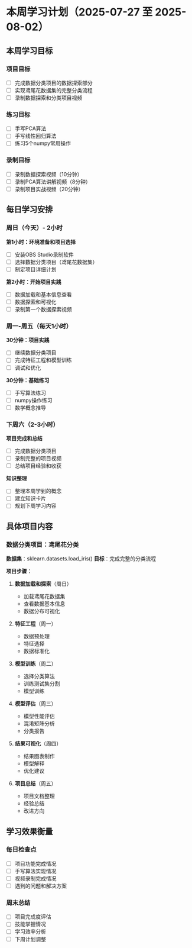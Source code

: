 # 本周学习计划（2025-07-27 至 2025-08-02）

## 本周学习目标

### 项目目标
- [ ] 完成数据分类项目的数据探索部分
- [ ] 实现鸢尾花数据集的完整分类流程
- [ ] 录制数据探索和分类项目视频

### 练习目标
- [ ] 手写PCA算法
- [ ] 手写线性回归算法
- [ ] 练习5个numpy常用操作

### 录制目标
- [ ] 录制数据探索视频（10分钟）
- [ ] 录制PCA算法讲解视频（8分钟）
- [ ] 录制项目实战视频（20分钟）

## 每日学习安排

### 周日（今天）- 2小时
**第1小时：环境准备和项目选择**
- [ ] 安装OBS Studio录制软件
- [ ] 选择数据分类项目（鸢尾花数据集）
- [ ] 制定项目详细计划

**第2小时：开始项目实践**
- [ ] 数据加载和基本信息查看
- [ ] 数据探索和可视化
- [ ] 录制第一个数据探索视频

### 周一-周五（每天1小时）
**30分钟：项目实践**
- [ ] 继续数据分类项目
- [ ] 完成特征工程和模型训练
- [ ] 调试和优化

**30分钟：基础练习**
- [ ] 手写算法练习
- [ ] numpy操作练习
- [ ] 数学概念推导

### 下周六（2-3小时）
**项目完成和总结**
- [ ] 完成数据分类项目
- [ ] 录制完整的项目视频
- [ ] 总结项目经验和收获

**知识整理**
- [ ] 整理本周学到的概念
- [ ] 建立知识卡片
- [ ] 规划下周学习内容

## 具体项目内容

### 数据分类项目：鸢尾花分类
**数据集**：sklearn.datasets.load_iris()
**目标**：完成完整的分类流程

**项目步骤**：
1. **数据加载和探索**（周日）
   - 加载鸢尾花数据集
   - 查看数据基本信息
   - 数据分布可视化

2. **特征工程**（周一）
   - 数据预处理
   - 特征选择
   - 数据标准化

3. **模型训练**（周二）
   - 选择分类算法
   - 训练测试集分割
   - 模型训练

4. **模型评估**（周三）
   - 模型性能评估
   - 混淆矩阵分析
   - 分类报告

5. **结果可视化**（周四）
   - 结果图表制作
   - 模型解释
   - 优化建议

6. **项目总结**（周五）
   - 项目文档整理
   - 经验总结
   - 改进方向

## 学习效果衡量

### 每日检查点
- [ ] 项目功能完成情况
- [ ] 手写算法实现情况
- [ ] 视频录制完成情况
- [ ] 遇到的问题和解决方案

### 周末总结
- [ ] 项目完成度评估
- [ ] 技能掌握情况
- [ ] 学习效率分析
- [ ] 下周计划调整 